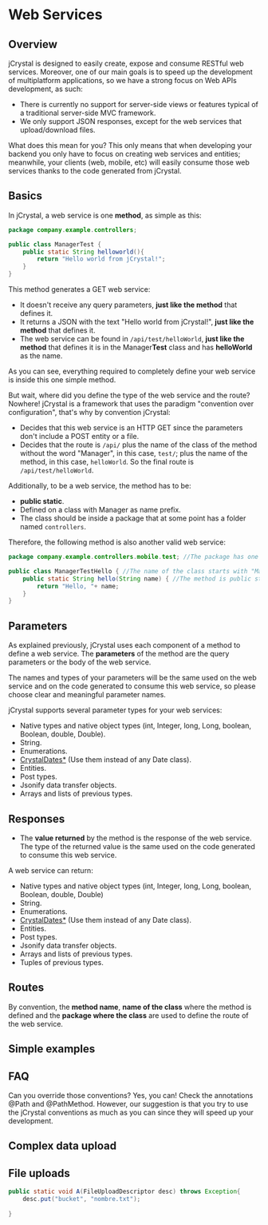 # Web Services

## Overview
jCrystal is designed to easily create, expose and consume RESTful web services. Moreover, one of our main goals is to speed up the development of multiplatform applications, so we have a strong focus on Web APIs development, as such:

- There is currently no support for server-side views or features typical of a traditional server-side MVC framework.
- We only support JSON responses, except for the web services that upload/download files. 

What does this mean for you? This only means that when developing your backend you only have to focus on creating web services and entities; meanwhile, your clients (web, mobile, etc) will easily consume those web services thanks to the code generated from jCrystal. 

## Basics

In jCrystal, a web service is one **method**, as simple as this:

```java
package company.example.controllers;

public class ManagerTest {
	public static String helloworld(){
		return "Hello world from jCrystal!";
	}
}
```
This method generates a GET web service:
- It doesn't receive any query parameters, **just like the method** that defines it.
- It returns a JSON with the text "Hello world from jCrystal!", **just like the method** that defines it.
- The web service can be found in `/api/test/helloWorld`, **just like the method** that defines it is in the Manager**Test** class and has **helloWorld** as the name.

As you can see, everything required to completely define your web service is inside this one simple method.

But wait, where did you define the type of the web service and the route? Nowhere! jCrystal is a framework that uses the paradigm "convention over configuration", that's why by convention jCrystal:
- Decides that this web service is an HTTP GET since the parameters don't include a POST entity or a file. 
- Decides that the route is `/api/` plus the name of the class of the method without the word "Manager", in this case, `test/`; plus the name of the method, in this case, `helloWorld`.  So the final route is `/api/test/helloWorld`.

Additionally, to be a web service, the method has to be:
- **public static**.
- Defined on a class with Manager as name prefix.
- The class should be inside a package that at some point has a folder named `controllers`.

Therefore, the following method is also another valid web service:

```java
package company.example.controllers.mobile.test; //The package has one folder named "controllers"

public class ManagerTestHello { //The name of the class starts with "Manager"
	public static String hello(String name) { //The method is public static
		return "Hello, "+ name;
	}
}
```

## Parameters

As explained previously, jCrystal uses each component of a method to define a web service. The **parameters** of the method are the query parameters or the body of the web service. 

The names and types of your parameters will be the same used on the web service and on the code generated to consume this web service, so please choose clear and meaningful parameter names. 

jCrystal supports several parameter types for your web services:

- Native types and native object types (int, Integer, long, Long, boolean, Boolean, double, Double).
- String.
- Enumerations. 
- [CrystalDates*](utils/crystal_dates.md) (Use them instead of any Date class).
- Entities.
- Post types.
- Jsonify data transfer objects.
- Arrays and lists of previous types.

## Responses

- The **value returned** by the method is the response of the web service. The type of the returned value is the same used on the code generated to consume this web service. 

A web service can return:

- Native types and native object types (int, Integer, long, Long, boolean, Boolean, double, Double)
- String.
- Enumerations.
- [CrystalDates*](utils/crystal_dates.md) (Use them instead of any Date class).
- Entities.
- Post types.
- Jsonify data transfer objects.
- Arrays and lists of previous types.
- Tuples of previous types.


## Routes
By convention, the **method name**, **name of the class** where the method is defined and the **package where the class** are used to define the route of the web service. 


## Simple examples

## FAQ
Can you override those conventions? Yes, you can! Check the annotations @Path and @PathMethod. However, our suggestion is that you try to use the jCrystal conventions as much as you can since they will speed up your development.

## Complex data upload

## File uploads

```java
public static void A(FileUploadDescriptor desc) throws Exception{
	desc.put("bucket", "nombre.txt");
	
}
```
